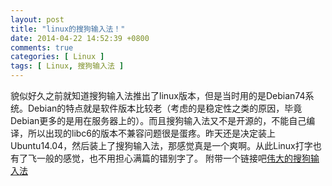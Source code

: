 ```yaml
---
layout: post
title: "linux的搜狗输入法！"
date: 2014-04-22 14:52:39 +0800
comments: true
categories: [ Linux ]
tags: [ Linux, 搜狗输入法 ]
---
```


貌似好久之前就知道搜狗输入法推出了linux版本，但是当时用的是Debian74系统。Debian的特点就是软件版本比较老（考虑的是稳定性之类的原因，毕竟Debian更多的是用在服务器上的）。而且搜狗输入法又不是开源的，不能自己编译，所以出现的libc6的版本不兼容问题很是蛋疼。昨天还是决定装上Ubuntu14.04，然后装上了搜狗输入法，那感觉真是一个爽啊。从此Linux打字也有了飞一般的感觉，也不用担心满篇的错别字了。
附带一个链接吧[伟大的搜狗输入法](http://pinyin.sogou.com/linux/)
